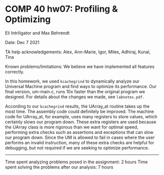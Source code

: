 # COMP 40 hw07: Profiling & Optimizing

Eli Intriligator and Max Behrendt

Date: Dec 7 2021

TA help acknowledgements:
    Alex, Ann-Marie, Igor, Miles, Adhiraj, Kunal, Tina

Known problems/limitations:
    We believe we have implemented all features correctly.

In this homework, we used `kcachegrind` to dynamically analyze our Universal
Machine program and find ways to optimize its performance. Our final version,
um-main.c, runs 10x faster than the original program we designed. For details
about the changes we made, see `labnotes.pdf`.

According to our `kcachegrind` results, the UArray_at routine takes up the
most time. The assembly code could definitely be improved. The machine code
for UArray_at, for example, uses many registers to store values, which
certainly slows our program down. These extra registers are used because
the UArray class is more rigorous than we want for optimal speed,
performing extra checks such as assertions and exceptions that can slow our
program down. Since the UM is allowed to fail in cases where the user
performs an invalid instruction, many of these extra checks are helpful for
debugging, but not required if we are seeking to optimize performance.

---

Time spent analyzing problems posed in the assignment:
    2 hours
Time spent solving the problems after our analysis:
    7 hours
